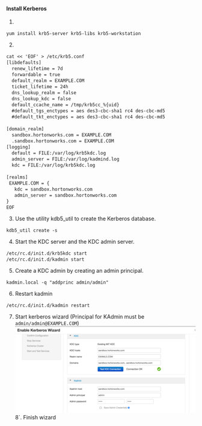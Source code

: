 #### Install Kerberos
1. 
```
yum install krb5-server krb5-libs krb5-workstation
```
2. 
```
cat << 'EOF' > /etc/krb5.conf
[libdefaults]
  renew_lifetime = 7d
  forwardable = true
  default_realm = EXAMPLE.COM
  ticket_lifetime = 24h
  dns_lookup_realm = false
  dns_lookup_kdc = false
  default_ccache_name = /tmp/krb5cc_%{uid}
  #default_tgs_enctypes = aes des3-cbc-sha1 rc4 des-cbc-md5
  #default_tkt_enctypes = aes des3-cbc-sha1 rc4 des-cbc-md5

[domain_realm]
  sandbox.hortonworks.com = EXAMPLE.COM
  .sandbox.hortonworks.com = EXAMPLE.COM
[logging]
  default = FILE:/var/log/krb5kdc.log
  admin_server = FILE:/var/log/kadmind.log
  kdc = FILE:/var/log/krb5kdc.log

[realms]
 EXAMPLE.COM = {
   kdc = sandbox.hortonworks.com
   admin_server = sandbox.hortonworks.com
}
EOF
```
3. Use the utility kdb5_util to create the Kerberos database.
```
kdb5_util create -s
```
4. Start the KDC server and the KDC admin server.
```
/etc/rc.d/init.d/krb5kdc start
/etc/rc.d/init.d/kadmin start
```
5. Create a KDC admin by creating an admin principal. 
```
kadmin.local -q "addprinc admin/admin"
```
6. Restart kadmin
```
/etc/rc.d/init.d/kadmin restart
```
7. Start kerberos wizard (Principal for KAdmin must be `admin/admin@EXAMPLE.COM`)
![Image](screenshots/kerberos_wizard.png?raw=true)
8`. Finish wizard
